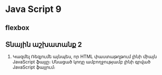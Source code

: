 # Java Script 9

## flexbox 


## Տնային աշխատանք 2

1. Կազմել Ռեզյումե այնպես, որ HTML փաստաթղթում լինի միայն  JavaScript  ֆայլը։ Մնացած կոդը ամբողջությամբ լինի գրված JavaScript ֆայլում։
